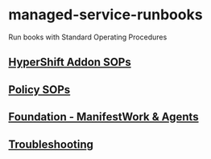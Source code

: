 # managed-service-runbooks
Run books with Standard Operating Procedures

## [HyperShift Addon SOPs](./hypershift-addon/hypershift-addon-sop.md)
## [Policy SOPs](./policy-addon/policy-addon-sop.md)
## [Foundation - ManifestWork & Agents](./server-foundation/runbook.md)
## [Troubleshooting](./docs/troubleshooting.md)
